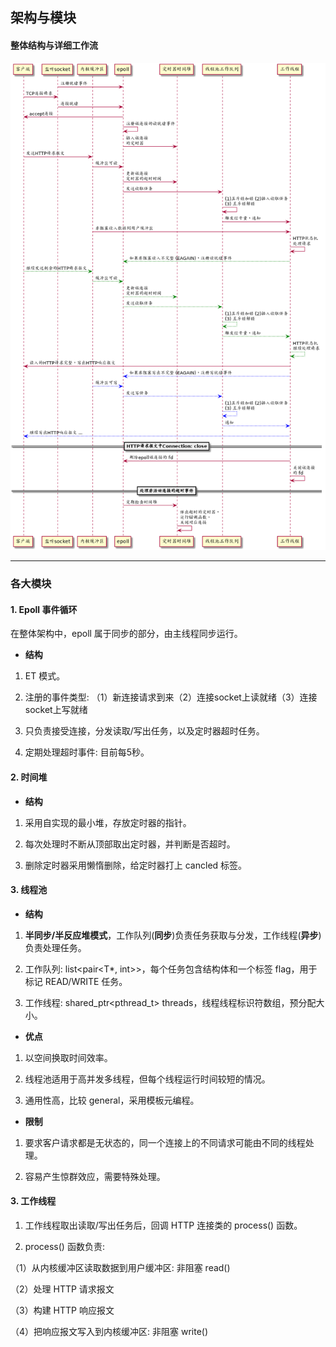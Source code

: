 ## 架构与模块

#### 整体结构与详细工作流

![](../plantuml/workflow.png)

----

### 各大模块


#### 1. Epoll 事件循环

在整体架构中，epoll 属于同步的部分，由主线程同步运行。

- **结构**

1. ET 模式。

2. 注册的事件类型: （1）新连接请求到来（2）连接socket上读就绪（3）连接socket上写就绪

3. 只负责接受连接，分发读取/写出任务，以及定时器超时任务。

4. 定期处理超时事件: 目前每5秒。

#### 2. 时间堆

- **结构**

1. 采用自实现的最小堆，存放定时器的指针。

2. 每次处理时不断从顶部取出定时器，并判断是否超时。

3. 删除定时器采用懒惰删除，给定时器打上 cancled 标签。

#### 3. 线程池

- **结构**

1. **半同步/半反应堆模式**，工作队列(**同步**)负责任务获取与分发，工作线程(**异步**)负责处理任务。

2. 工作队列: list<pair<T*, int>>，每个任务包含结构体和一个标签 flag，用于标记 READ/WRITE 任务。

3. 工作线程: shared_ptr<pthread_t> threads，线程线程标识符数组，预分配大小。

- **优点**

1. 以空间换取时间效率。

2. 线程池适用于高并发多线程，但每个线程运行时间较短的情况。

3. 通用性高，比较 general，采用模板元编程。

- **限制**

1. 要求客户请求都是无状态的，同一个连接上的不同请求可能由不同的线程处理。

2. 容易产生惊群效应，需要特殊处理。

#### 3. 工作线程

1. 工作线程取出读取/写出任务后，回调 HTTP 连接类的 process() 函数。

2. process() 函数负责:

（1）从内核缓冲区读取数据到用户缓冲区: 非阻塞 read()

（2）处理 HTTP 请求报文

（3）构建 HTTP 响应报文

（4）把响应报文写入到内核缓冲区: 非阻塞 write()
